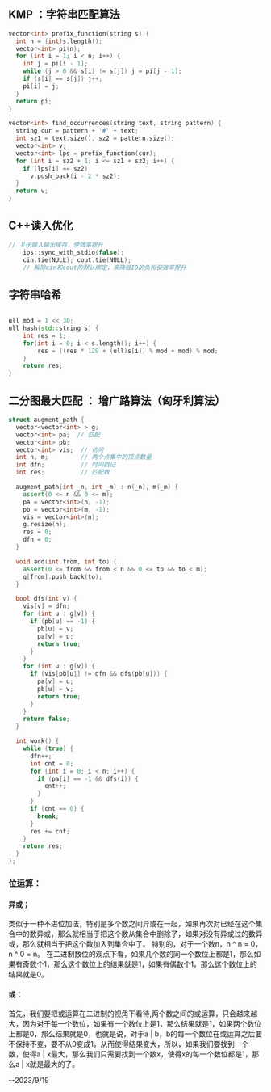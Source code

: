 ## KMP ：字符串匹配算法


```c++
vector<int> prefix_function(string s) {
  int n = (int)s.length();
  vector<int> pi(n);
  for (int i = 1; i < n; i++) {
    int j = pi[i - 1];
    while (j > 0 && s[i] != s[j]) j = pi[j - 1];
    if (s[i] == s[j]) j++;
    pi[i] = j;
  }
  return pi;
}

vector<int> find_occurrences(string text, string pattern) {
  string cur = pattern + '#' + text;
  int sz1 = text.size(), sz2 = pattern.size();
  vector<int> v;
  vector<int> lps = prefix_function(cur);
  for (int i = sz2 + 1; i <= sz1 + sz2; i++) {
    if (lps[i] == sz2)
      v.push_back(i - 2 * sz2);
  }
  return v;
}


```

## C++读入优化


```c++	
// 关闭输入输出缓存，使效率提升
	ios::sync_with_stdio(false);
	cin.tie(NULL); cout.tie(NULL);
    // 解除cin和cout的默认绑定，来降低IO的负担使效率提升
```

## 字符串哈希


```c++

ull mod = 1 << 30;
ull hash(std::string s) {
    int res = 1;
    for(int i = 0; i < s.length(); i++) {
        res = ((res * 129 + (ull)s[i]) % mod + mod) % mod;
    }
    return res;
}

```


## 二分图最大匹配 ： 增广路算法（匈牙利算法）

```c++
struct augment_path {
  vector<vector<int> > g;
  vector<int> pa;  // 匹配
  vector<int> pb;
  vector<int> vis;  // 访问
  int n, m;         // 两个点集中的顶点数量
  int dfn;          // 时间戳记
  int res;          // 匹配数

  augment_path(int _n, int _m) : n(_n), m(_m) {
    assert(0 <= n && 0 <= m);
    pa = vector<int>(n, -1);
    pb = vector<int>(m, -1);
    vis = vector<int>(n);
    g.resize(n);
    res = 0;
    dfn = 0;
  }

  void add(int from, int to) {
    assert(0 <= from && from < n && 0 <= to && to < m);
    g[from].push_back(to);
  }

  bool dfs(int v) {
    vis[v] = dfn;
    for (int u : g[v]) {
      if (pb[u] == -1) {
        pb[u] = v;
        pa[v] = u;
        return true;
      }
    }
    for (int u : g[v]) {
      if (vis[pb[u]] != dfn && dfs(pb[u])) {
        pa[v] = u;
        pb[u] = v;
        return true;
      }
    }
    return false;
  }

  int work() {
    while (true) {
      dfn++;
      int cnt = 0;
      for (int i = 0; i < n; i++) {
        if (pa[i] == -1 && dfs(i)) {
          cnt++;
        }
      }
      if (cnt == 0) {
        break;
      }
      res += cnt;
    }
    return res;
  }
};

```
### 位运算：
#### 异或；
类似于一种不进位加法，特别是多个数之间异或在一起，如果再次对已经在这个集合中的数异或，那么就相当于把这个数从集合中删除了，如果对没有异或过的数异或，那么就相当于把这个数加入到集合中了。
特别的，对于一个数n，n ^ n = 0，n ^ 0 = n。
在二进制数位的观点下看，如果几个数的同一个数位上都是1，那么如果有奇数个1，那么这个数位上的结果就是1，如果有偶数个1，那么这个数位上的结果就是0。
#### 或：
首先，我们要把或运算在二进制的视角下看待,两个数之间的或运算，只会越来越大，因为对于每一个数位，如果有一个数位上是1，那么结果就是1，如果两个数位上都是0，那么结果就是0，也就是说，对于a | b，b的每一个数位在或运算之后要不保持不变，要不从0变成1，从而使得结果变大，所以，如果我们要找到一个数，使得a | x最大，那么我们只需要找到一个数x，使得x的每一个数位都是1，那么a | x就是最大的了。

--2023/9/19
